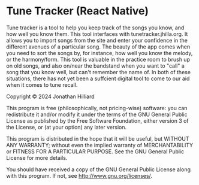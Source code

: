 # Tune Tracker (React Native)
Tune tracker is a tool to help you keep track of the songs you know, and how well you know them.
This tool interfaces with tunetracker.jhilla.org. It allows you to import songs from the site and enter your confidence in the different avenues of a particular song. The beauty of the app comes when you need to sort the songs by, for instance, how well you know the melody, or the harmony/form. This tool is valuable in the practice room to brush up on old songs, and also on/near the bandstand when you want to "call" a song that you know well, but can't remember the name of. In both of these situations, there has not yet been a suffcient digital tool to come to our aid when it comes to tune recall.



Copyright © 2024 Jonathan Hilliard

This program is free (philosophically, not pricing-wise) software: you can redistribute it and/or modify
it under the terms of the GNU General Public License as published by
the Free Software Foundation, either version 3 of the License, or
(at your option) any later version.

This program is distributed in the hope that it will be useful,
but WITHOUT ANY WARRANTY; without even the implied warranty of
MERCHANTABILITY or FITNESS FOR A PARTICULAR PURPOSE.  See the
GNU General Public License for more details.

You should have received a copy of the GNU General Public License
along with this program.  If not, see <http://www.gnu.org/licenses/>.
